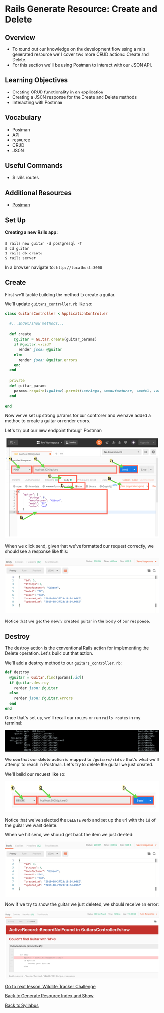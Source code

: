 # Rails Generate Resource: Create and Delete

## Overview
- To round out our knowledge on the development flow using a rails generated resource we'll cover two more CRUD actions: Create and Delete.
- For this section we'll be using Postman to interact with our JSON API.

## Learning Objectives
- Creating CRUD functionality in an application
- Creating a JSON response for the Create and Delete methods
- Interacting with Postman

## Vocabulary
- Postman
- API
- resource
- CRUD
- JSON

## Useful Commands
- $ rails routes

## Additional Resources
- [Postman](./postman.md)

## Set Up

#### Creating a new Rails app:
```
$ rails new guitar -d postgresql -T
$ cd guitar
$ rails db:create
$ rails server
```

In a browser navigate to:
`http://localhost:3000`


## Create

First we'll tackle building the method to create a guitar.

We'll update `guitars_controller.rb` like so:

```ruby
class GuitarsController < ApplicationController

  #...index/show methods...

  def create
    @guitar = Guitar.create(guitar_params)
    if @guitar.valid?
      render json: @guitar
    else
      render json: @guitar.errors
    end
  end

  private
  def guitar_params
    params.require(:guitar).permit(:strings, :manufacturer, :model, :color)
  end

end
```

Now we've set up strong params for our controller and we have added a method to create a guitar or render errors.

Let's try out our new endpoint through Postman.

![Post Request in Postman](./assets/postman-post-send.png)

When we click send, given that we've formatted our request correctly, we should see a response like this:

![Post Response in Postman](./assets/postman-create-json.png)

Notice that we get the newly created guitar in the body of our response.

## Destroy

The destroy action is the conventional Rails action for implementing the Delete operation. Let's build out that action.

We'll add a destroy method to our `guitars_controller.rb`:

```ruby
def destroy
  @guitar = Guitar.find(params[:id])
  if @guitar.destroy
    render json: @guitar
  else
    render json: @guitar.errors
  end
end
```

Once that's set up, we'll recall our routes or run `rails routes` in my terminal:

![Rails routes](./assets/resource-routes.png)

We see that our delete action is mapped to `/guitars/:id` so that's what we'll attempt to reach in Postman. Let's try to delete the guitar we just created.

We'll build our request like so:

![Delete request in Postman](./assets/postman-delete-send.png)

Notice that we've selected the `DELETE` verb and set up the url with the `id` of the guitar we want delete.

When we hit send, we should get back the item we just deleted:

![Deleted Guitar](./assets/postman-create-json.png)

Now if we try to show the guitar we just deleted, we should receive an error:

![Postman 404](./assets/postman-404.png)

[Go to next lesson: Wildlife Tracker Challenge](./wildlife_tracker_challenge.md)

[Back to Generate Resource Index and Show](./resource_index_show.md)

[Back to Syllabus](../README.md)
